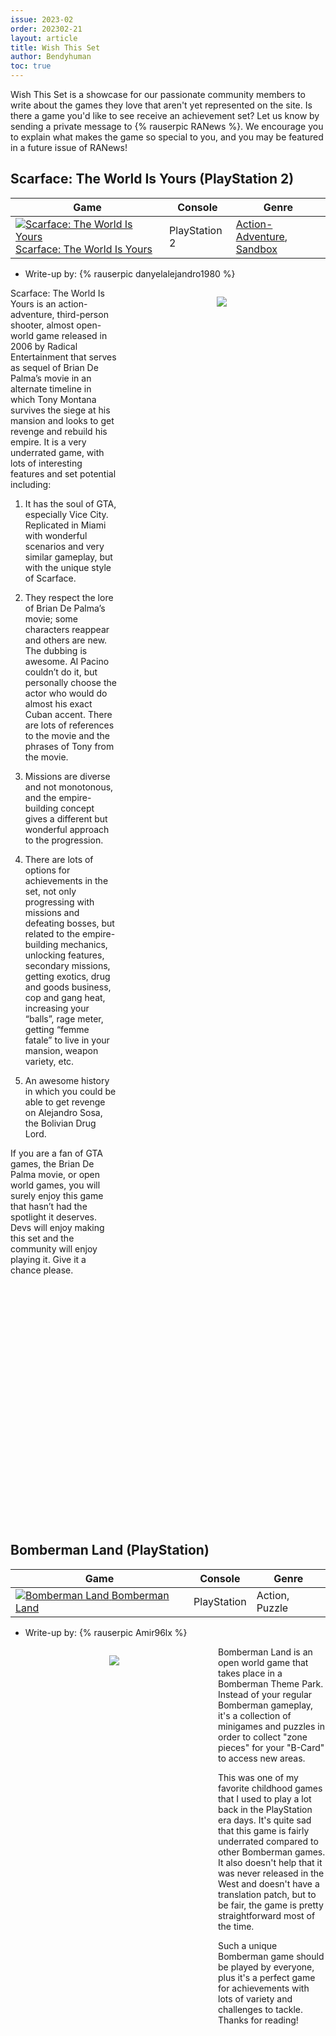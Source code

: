 ```yaml
---
issue: 2023-02
order: 202302-21
layout: article
title: Wish This Set
author: Bendyhuman
toc: true
---
```


Wish This Set is a showcase for our passionate community members to write about the games they love that aren't yet represented on the site. Is there a game you'd like to see receive an achievement set? Let us know by sending a private message to {% rauserpic RANews %}. We encourage you to explain what makes the game so special to you, and you may be featured in a future issue of RANews!

## Scarface: The World Is Yours (PlayStation 2)

| Game                                                                                                                                                                                                                                                                         | Console       | Genre                                                                                                           |
| ---------------------------------------------------------------------------------------------------------------------------------------------------------------------------------------------------------------------------------------------------------------------------- | ------------- | --------------------------------------------------------------------------------------------------------------- |
| <a class="gameicon-link" href="https://retroachievements.org/game/20684" target="_blank" rel="noopener"> <img class="gameicon" src="https://media.retroachievements.org/Images/000001.png" alt="Scarface: The World Is Yours"> <span>Scarface: The World Is Yours</span></a> | PlayStation 2 | [Action-Adventure](https://retroachievements.org/game/2702), [Sandbox](https://retroachievements.org/game/5496) |

* Write-up by: {% rauserpic danyelalejandro1980 %}

<figure style="text-align:center;float:right;width:50%;height:50%">
<img src="https://m.media-amazon.com/images/I/51C12XQ4MKL.jpg">
<figcaption></figcaption>
</figure>

Scarface: The World Is Yours is an action-adventure, third-person shooter, almost open-world game released in 2006 by Radical Entertainment that serves as sequel of Brian De Palma’s movie in an alternate timeline in which Tony Montana survives the siege at his mansion and looks to get revenge and rebuild his empire. It is a very underrated game, with lots of interesting features and set potential including:

1. It has the soul of GTA, especially Vice City. Replicated in Miami with wonderful scenarios and very similar gameplay, but with the unique style of Scarface.

2. They respect the lore of Brian De Palma’s movie; some characters reappear and others are new. The dubbing is awesome. Al Pacino couldn’t do it, but personally choose the actor who would do almost his exact Cuban accent. There are lots of references to the movie and the phrases of Tony from the movie.

3. Missions are diverse and not monotonous, and the empire-building concept gives a different but wonderful approach to the progression.

4. There are lots of options for achievements in the set, not only progressing with missions and defeating bosses, but related to the empire-building mechanics, unlocking features, secondary missions, getting exotics, drug and goods business, cop and gang heat, increasing your “balls”, rage meter, getting “femme fatale” to live in your mansion, weapon variety, etc.

5. An awesome history in which you could be able to get revenge on Alejandro Sosa, the Bolivian Drug Lord.

If you are a fan of GTA games, the Brian De Palma movie, or open world games, you will surely enjoy this game that hasn’t had the spotlight it deserves. Devs will enjoy making this set and the community will enjoy playing it. Give it a chance please.

<br clear="right"/>

## Bomberman Land (PlayStation)

| Game                                                                                                                                                                                                                                             | Console     | Genre          |
| ------------------------------------------------------------------------------------------------------------------------------------------------------------------------------------------------------------------------------------------------ | ----------- | -------------- |
| <a class="gameicon-link" href="https://retroachievements.org/game/10372" target="_blank" rel="noopener"> <img class="gameicon" src="https://media.retroachievements.org/Images/051745.png" alt="Bomberman Land"> <span>Bomberman Land</span></a> | PlayStation | Action, Puzzle |

* Write-up by: {% rauserpic Amir96lx %}

<figure style="text-align:center;float:left;width:50%;height:50%">
<img src="https://cdn.discordapp.com/attachments/1068861739212492820/1077785310257229969/848190-bomberman-land-playstation-screenshot-the-other-mini-game.png">
<figcaption></figcaption>
</figure>

Bomberman Land is an open world game that takes place in a Bomberman Theme Park. Instead of your regular Bomberman gameplay, it's a collection of minigames and puzzles in order to collect "zone pieces" for your "B-Card" to access new areas.

This was one of my favorite childhood games that I used to play a lot back in the PlayStation era days. It's quite sad that this game is fairly underrated compared to other Bomberman games. It also doesn't help that it was never released in the West and doesn't have a translation patch, but to be fair, the game is pretty straightforward most of the time.

Such a unique Bomberman game should be played by everyone, plus it's a perfect game for achievements with lots of variety and challenges to tackle. Thanks for reading!

<br clear="left"/>

## Tomb Raider III: Adventures of Lara Croft (PlayStation)

| Game                                                                                                                                                                                                                                                                                                   | Console     | Genre                                                                                                                         |
| ------------------------------------------------------------------------------------------------------------------------------------------------------------------------------------------------------------------------------------------------------------------------------------------------------ | ----------- | ----------------------------------------------------------------------------------------------------------------------------- |
| <a class="gameicon-link" href="https://retroachievements.org/game/11375" target="_blank" rel="noopener"> <img class="gameicon" src="https://media.retroachievements.org/Images/047406.png" alt="Tomb Raider III: Adventures of Lara Croft"> <span>Tomb Raider III: Adventures of Lara Croft</span></a> | PlayStation | [Action-Adventure](https://retroachievements.org/game/2702), [Cinematic Platforming](https://retroachievements.org/game/3393) |

* Write-up by: {% rauserpic BahamutVoid %}

<figure style="text-align:center;float:right;width:50%;height:50%">
<img src="https://media.retroachievements.org/Images/047417.png">
<figcaption></figcaption>
</figure>

Tomb Raider III is easily my favourite of the original 5 games with The Last Revelation as a close second. This time our favourite archaeologist is after 4 artefacts crafted from a meteorite scattered around the world, with the fate of the world at stake if they fall into the wrong hands.

Bigger and better than ever is this game's hallmark, with the game's environment being the most apparent of those improvements alongside the newly-polished controls. Would you believe it took three games before Lara could crawl? Now she can also sprint, and since the levels are so much bigger, it really comes in handy. After you finish the initial India campaign, the game surprisingly turns non-linear, giving you a choice of 3 locations to visit in any order before finishing up in sunny Antarctica. Unlike the second, and much like the first, there's a stronger focus on puzzle solving, which I always thought was the best part of the series alongside the hostile environments. Those environments are more beautiful than ever before and the cinematics enhance the more ambitious story. On my first time completing the game it was so fulfilling and then I found out a few months later there's a secret level that I don't remember ever beating, so an achievement set would be the perfect reason to go back and experience it for myself.

In my opinion this is the definitive classic Tomb Raider, filled with everything the series is loved for, with as much as could be crammed into a single disc. And yes, you can still lock Winston in the freezer.

<br clear="right"/>

## Vandal Hearts - Ushinawareta Kodai Bunmei (Saturn)

| Game                                                                                                                                                                                                                                                                                                   | Console | Genre                  |
| ------------------------------------------------------------------------------------------------------------------------------------------------------------------------------------------------------------------------------------------------------------------------------------------------------ | ------- | ---------------------- |
| <a class="gameicon-link" href="https://retroachievements.org/game/18649" target="_blank" rel="noopener"> <img class="gameicon" src="https://media.retroachievements.org/Images/000001.png" alt="Vandal Hearts - Ushinawareta Kodai Bunmei"> <span>Vandal Hearts - Ushinawareta Kodai Bunmei</span></a> | Saturn  | Tactical RPG, Strategy |

* Write-up by: {% rauserpic Sines %}

<figure style="text-align:center;float:left;width:50%;height:50%">
<img src="https://www.romhacking.net/translations/saturn/images/5770screenshot2.png">
<figcaption></figcaption>
</figure>

"Hey, wait a minute" I hear you say, "this game already has [a set](https://retroachievements.org/game/11333)!" Well yes, but not exactly. This entry is for the Saturn version of Vandal Hearts! While originally a Japan exclusive, it got a full English translation patch a few years ago. The changes are not dramatic like some of the other PSX-to-Saturn ports out there, but there are still a few. Among those you have slightly improved graphics, better audio quality, and some minor gameplay tweaks compared to PSX. You also have a couple extra battle maps and new items mostly near the end of the game. Noticeable as well, the amount of blood produced by bodies on death has been increased quite a bit!

So if the changes are not that major, why wish for this set? Well, it's simple: an alternative port of a good game is always a great opportunity to explore different set design for the RA devs! As a lover of SRPGs it's always a fun time to have to re-discover a game or dive into specific mechanics and be forced to play differently for the sake of a challenge. And well, at the end of the day double the sets, double the points, and double the mastery badge! Everyone wins!

<br clear="left"/>

## James Bond 007: Nightfire (PlayStation 2)

| Game                                                                                                                                                                                                                                                                   | Console       | Genre                                                           |
| ---------------------------------------------------------------------------------------------------------------------------------------------------------------------------------------------------------------------------------------------------------------------- | ------------- | --------------------------------------------------------------- |
| <a class="gameicon-link" href="https://retroachievements.org/game/19208" target="_blank" rel="noopener"> <img class="gameicon" src="https://media.retroachievements.org/Images/064112.png" alt="James Bond 007: Nightfire"> <span>James Bond 007: Nightfire</span></a> | PlayStation 2 | [First-Person Shooter](https://retroachievements.org/game/4037) |

* Writeup by: {% rauserpic RaphMec %}

<figure style="text-align:center;float:right;width:50%;height:50%">
<img src="https://media.retroachievements.org/Images/064111.png">
<figcaption></figcaption>
</figure>

Where to start with this game...?

This original story is worthy of a Bond film in its own right (and probably is better than several actual films _cough_ you know who you are). Its locations have everything you would want, from a helicopter interception in Paris to a snow-filled nightime infiltration in Austria, to car chases, snowmobile chases - and we're not even half way through! After a visit to Japan for a house call and a laser job in a high-rise, we visit an oh-so sunny South Pacific island and then... Space... What? Yes. We get romance, betrayal, a nice mix of stealth and outright run and gun, vehicular combat, rail shooting, VIDEO GUIDED BAZOOKAS - if you like gadgets, then you will get gadgets - and from a gameplay standpoint, the different gadgets for different situations are very well implemented.

The couch multiplayer mode deserves its own game in of itself. It features a wealth of characters from the different movies to choose from, many game modes and locations, and different weapon sets with red laser traps and even mini helis that you can video remote control. Although all of that may be completely unnecessary because playing 1v1 Team Arena on Skyrail and each claiming the roof on one of the two opposing buildings as quickly as possible to video-guide bazooka missiles at each other and see who can get the other first is enough fun to fill a few hours.

As a side note, if you have ever wanted to dispatch of enemies using a bowler hat, select Oddjob and you can do just that... Let me repeat that, YOU CAN KILL ENEMIES WITH YOUR HAT. Okay I got that out of my system.

It owes a lot to [GoldenEye](https://retroachievements.org/game/10073), but where GoldenEye was a pioneer, Nightfire took it to the next level.

<br clear="right"/>

## Virtual Hydlide (Saturn)

| Game                                                                                                                                                                                                                                               | Console | Genre      |
| -------------------------------------------------------------------------------------------------------------------------------------------------------------------------------------------------------------------------------------------------- | ------- | ---------- |
| <a class="gameicon-link" href="https://retroachievements.org/game/14552" target="_blank" rel="noopener"> <img class="gameicon" src="https://media.retroachievements.org/Images/049645.png" alt="Virtual Hydlide"> <span>Virtual Hydlide</span></a> | Saturn  | Action RPG |

* Writeup by: {% rauserpic malasdair %}

<figure style="text-align:center;float:left;width:50%;height:50%">
<img src="https://media.retroachievements.org/Images/042660.png">
<figcaption></figcaption>
</figure>

Love it or hate it or fight me about it, _Virtual Hydlide_ may be the most iconic game on the Saturn. An open-world Saturn-exclusive action RPG from 1995 with a fully randomised game world, decades before the roguelike boom, _Virtual Hydlide_ sounds incredible on paper. It's when people see it in action, running at 7 or 8 frames per second with badly digitized photo-realistic sprites, that they decide to pass on it. The frame rate would be acceptable in a golf game, which happens to be what the engine was actually created to tackle.

Just like the original, _Virtual Hydlide_ has a reputation for being obtuse, frustrating, and, frankly, ugly, even compared to contemporaries like [King's Field](https://retroachievements.org/game/14050). It was a notorious trainwreck, another example of how the Saturn flopped as a console. That is, until 2019, when a speedrun was performed at AGDQ2019, turning it into overnight into an unlikely kusoge success.

Whether it truly is the worst game on the Saturn, or actually a gem hidden in plain sight, _Virtual Hydlide_'s legacy and enduring popularity demand an achievement set. Thanks to {% rauserpic siouxerskate %} and {% rauserpic ventuz %}, we finally got sets for [Hydlide II: Shine of Darkness](https://retroachievements.org/game/14243) and [Super Hydlide](https://retroachievements.org/game/4463), aka _Hydlide 3: The Space Memories_ in 2022. It's time for a brave developer to step up and complete the series with a set for the Saturn finale - preferably one with lots of challenge runs.

<br clear="left"/>

## Patapon 3 (PlayStation Portable)

| Game                                                                                                                                                                                                                                  | Console              | Genre                                             |
| ------------------------------------------------------------------------------------------------------------------------------------------------------------------------------------------------------------------------------------- | -------------------- | ------------------------------------------------- |
| <a class="gameicon-link" href="https://retroachievements.org/game/3507" target="_blank" rel="noopener"> <img class="gameicon" src="https://media.retroachievements.org/Images/000001.png" alt="Patapon 3"> <span>Patapon 3</span></a> | PlayStation Portable | [Rhythm](https://retroachievements.org/game/8745) |

* Writeup by: {% rauserpic Krepyn %}

<figure style="text-align:center;float:right;width:50%;height:50%">
<img src="https://gamefaqs.gamespot.com/a/screen/full/9/5/4/344954.jpg">
<figcaption></figcaption>
</figure>

This game here is the final game of the favorite game series of my childhood and one of my all time favorite series. Patapon is a rhythm game about Patapons, which is a tribe that is looking for their promised land, Earthend, battling through enemy tribes, monsters and demons, and you are their god who commands them through this journey with songs. The third game starts right after the end of second game and introduces a variety of new heroes that are now called Uberheroes, which are more uber and more flashy than the single hero we had in the second game. There are also a new enemy tribe and new monsters on top of the ones from the older games.

This game has a lot of miscellaneous improvements over the first two games, definitely has more flashy graphics and animations, and a rock/metal soundtrack that is my favorite among all three. The game is pretty hard and grindy when played solo, which to be honest is a challenge in itself, but main highlight of the game was the multiplayer since as far as I remember you could do most stuff in the game in multiplayer. So a multi subset would also be cool to see if netplay works out.

I think the third game definitely deserves a set, since we already have a set for the [first game](https://retroachievements.org/game/10525) which {% rauserpic DoctorV %} did an awesome job with, and a set for the second game almost ready for review (shameless self plug). If you haven't had a taste before, I'd advise you to start from the first game and continue on throughout the games to have a great time and watch how one of my all time favorite series evolves.

<br clear="right"/>

## SimCity Creator (Nintendo DS)

| Game                                                                                                                                                                                                                                               | Console     | Genre                                                            |
| -------------------------------------------------------------------------------------------------------------------------------------------------------------------------------------------------------------------------------------------------- | ----------- | ---------------------------------------------------------------- |
| <a class="gameicon-link" href="https://retroachievements.org/game/22546" target="_blank" rel="noopener"> <img class="gameicon" src="https://media.retroachievements.org/Images/068325.png" alt="SimCity Creator"> <span>SimCity Creator</span></a> | Nintendo DS | [Management Simulation](https://retroachievements.org/game/9921) |

* Writeup by: {% rauserpic CuddleBugs %}

<figure style="text-align:center;float:left;width:50%;height:50%">
<img src="https://media.retroachievements.org/Images/068321.png">
<figcaption></figcaption>
</figure>

SimCity Creator for the DS, called SimCity DS 2 in Japan, is one of many forgotten games of the DS library. So forgotten that there wasn't even a link to the game on the site until now. It’s a game where you build a city through the ages, from the dawn of civilization to the modern era, and all the way into the future. Along the way, you’ll get to build giant structures to symbolize the completion of an era. You’ll have to manage resources, settle traffic, lower crime, fight fires, prep for natural disasters, and much much more. You’ll get to see your city evolve from what was once a humble tribe to a bustling metropolis.

This is a game I enjoyed playing as a kid, and like any kid who doesn’t know any better, I never got to finish the game. Not even close. I got stuck in the first 2 eras and never progressed further. I spent too much time trying to make the biggest cities possible and trying to get all the buildings of an era, only to end up getting overwhelmed in the next. With all the other [SimCity](https://retroachievements.org/game/11594) games earning their sets and with the different paths you can take and the plethora of unique buildings you can make in each era, I’m confident a decent one can be made for this one too. RetroAchievements has brought me back to my childhood games and motivated me to beat them once and for all, and I’d like to do the same for SimCity Creator.

<br clear="left"/>

## Point Blank (PlayStation)

| Game                                                                                                                                                                                                                                      | Console     | Genre     |
| ----------------------------------------------------------------------------------------------------------------------------------------------------------------------------------------------------------------------------------------- | ----------- | --------- |
| <a class="gameicon-link" href="https://retroachievements.org/game/5199" target="_blank" rel="noopener"> <img class="gameicon" src="https://media.retroachievements.org/Images/000001.png" alt="Point Blank"> <span>Point Blank</span></a> | PlayStation | Light Gun |

* Write-up by: {% rauserpic AuburnRDM %}

<figure style="text-align:center;float:right;width:50%;height:50%">
<img src="https://media.retroachievements.org/Images/059472.png">
<figcaption></figcaption>
</figure>

Have you ever played a [WarioWare](https://retroachievements.org/game/6129) game and thought it needed more Light Gun support? Look no further than the Point Blank series! This series actually well predates WarioWare as it's been around in arcades from as early as 1994, and it later found its way to home consoles in 1997 (JP) and 1998 (NA/EU) on the PlayStation.

Point Blank, at its core, is a collection of Light Gun focused minigames presented in an arcade fashion. These games will test your speed, accuracy, consistency, memory, pattern recognition, and much more through a variety of wacky challenges. These stages are offered in a variety of difficulties, which allows players of all skill ranges to find something they will enjoy.

Oh, they also added a whole RPG/Adventure mode to the home release! Quest mode will task our two explorers to find a rare gun somewhere on Point Blank Island. Move around by shooting at your destination, raise your stats with experience earned from minigames, meet a cast of interesting characters, and eat some hamburgers you found laying around in this quirky adventure.

<br clear="right"/>

## Fear Effect (PlayStation)

| Game                                                                                                                                                                                                                                       | Console     | Genre                                                                                                                   |
| ------------------------------------------------------------------------------------------------------------------------------------------------------------------------------------------------------------------------------------------ | ----------- | ----------------------------------------------------------------------------------------------------------------------- |
| <a class="gameicon-link" href="https://retroachievements.org/game/11380" target="_blank" rel="noopener"> <img class="gameicon" src="https://media.retroachievements.org/Images/020301.png" alt="Fear Effect"> <span>Fear Effect</span></a> | PlayStation | [Action-Adventure](https://retroachievements.org/game/2702), [Survival Horror](https://retroachievements.org/game/8816) |

* Write-up by: {% rauserpic Enagonius %}

<figure style="text-align:center;float:left;width:50%;height:50%">
<img src="https://media.retroachievements.org/Images/033212.png">
<figcaption></figcaption>
</figure>

"Subversive" defines Fear Effect, with its cel-shading graphics being an iteration of the PS1 hardware used like never before, relying on highly detailed models rendered with the purpose of emulating 2D visualization and its cartoonish, almost comics-like art style – we have character design that would make Joe Madureira proud here! It's also subversive when it comes to genres, with its espionage themes being used for top-tier stealth mechanics while its tank controls transmit some survival horror vibes – although there's nothing horrific in Fear Effect's campy action sequences and trashy cyberpunk ambience, which is all for the purposes of being a VERY fun game. Not even the sexualization of the characters ends up going overboard, being just enough to spice things up (not in the naughty way, but in the exploitation film kind of approach). The pre-rendered backgrounds mixed with FMV transitions make for a living world that I'd love to see and play again while popping up some achievements.

<br clear="left"/>
